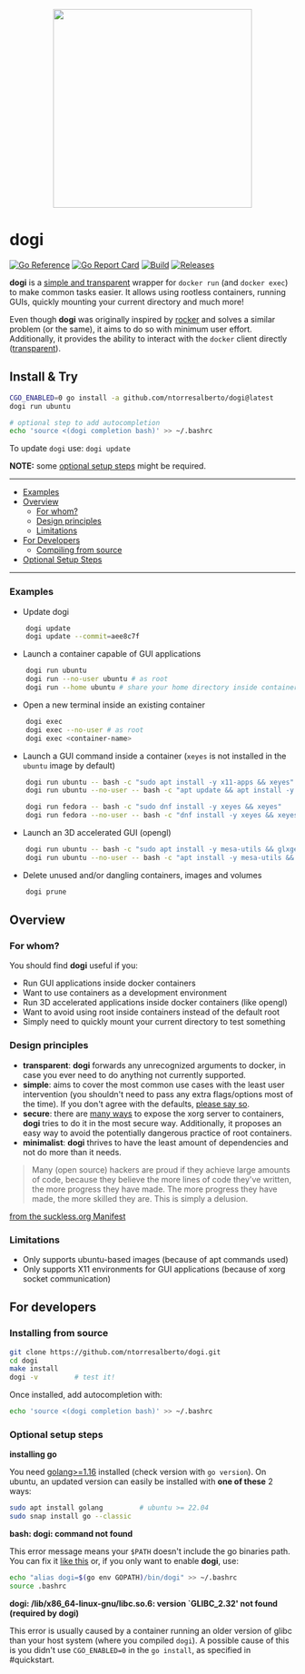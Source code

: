 <p align="center">
<img src=https://user-images.githubusercontent.com/63748204/165713084-59b79373-7c7f-4309-86ce-6991230f8fbb.png width=350/>
</p>

# dogi

[![Go Reference](https://pkg.go.dev/badge/github.com/ntorresalberto/dogi.svg)](https://pkg.go.dev/github.com/ntorresalberto/dogi)
[![Go Report Card](https://goreportcard.com/badge/github.com/ntorresalberto/dogi)](https://goreportcard.com/report/github.com/ntorresalberto/dogi)
[![Build](https://github.com/ntorresalberto/dogi/actions/workflows/quality_build.yml/badge.svg)](https://github.com/ntorresalberto/dogi/actions)
[![Releases](https://github.com/ntorresalberto/dogi/actions/workflows/release.yml/badge.svg)](https://github.com/ntorresalberto/dogi/releases/tag/rolling)

**dogi** is a [simple and transparent](#design-principles) wrapper for `docker run` (and `docker exec`) to make common tasks easier.
It allows using rootless containers, running GUIs, quickly mounting your current directory and much more!

Even though **dogi** was originally inspired by [rocker](https://github.com/osrf/rocker) and solves a similar problem (or the same), it aims to do so with minimum user effort. Additionally, it provides the ability to interact with the `docker` client directly ([transparent](#design-principles)).

## Install & Try

```bash
CGO_ENABLED=0 go install -a github.com/ntorresalberto/dogi@latest
dogi run ubuntu

# optional step to add autocompletion
echo 'source <(dogi completion bash)' >> ~/.bashrc
```

To update `dogi` use: `dogi update`

**NOTE:** some [optional setup steps](#optional-setup-steps) might be required.

---

- [Examples](#examples)
- [Overview](#overview)
  - [For whom?](#for-whom)
  - [Design principles](#design-principles)
  - [Limitations](#limitations)
- [For Developers](#for-developers)
  - [Compiling from source](#compiling-from-source)
- [Optional Setup Steps](#optional-setup-steps)

---

### Examples

- Update dogi

```bash
    dogi update
    dogi update --commit=aee8c7f
```

- Launch a container capable of GUI applications

```bash
    dogi run ubuntu
    dogi run --no-user ubuntu # as root
    dogi run --home ubuntu # share your home directory inside container
```

- Open a new terminal inside an existing container

```bash
    dogi exec
    dogi exec --no-user # as root
    dogi exec <container-name>
```


- Launch a GUI command inside a container
(`xeyes` is not installed in the `ubuntu` image by default)

```bash
    dogi run ubuntu -- bash -c "sudo apt install -y x11-apps && xeyes"
    dogi run ubuntu --no-user -- bash -c "apt update && apt install -y x11-apps && xeyes" # as root

    dogi run fedora -- bash -c "sudo dnf install -y xeyes && xeyes"
    dogi run fedora --no-user -- bash -c "dnf install -y xeyes && xeyes" # as root
```

- Launch an 3D accelerated GUI (opengl)

```bash
    dogi run ubuntu -- bash -c "sudo apt install -y mesa-utils && glxgears"
    dogi run ubuntu --no-user -- bash -c "apt install -y mesa-utils && glxgears" # as root
```

- Delete unused and/or dangling containers, images and volumes

```bash
    dogi prune
```

## Overview
### For whom?

You should find **dogi** useful if you:

- Run GUI applications inside docker containers
- Want to use containers as a development environment
- Run 3D accelerated applications inside docker containers (like opengl)
- Want to avoid using root inside containers instead of the default root
- Simply need to quickly mount your current directory to test something

### Design principles

- **transparent**: **dogi** forwards any unrecognized arguments to docker, in case you ever need to do anything not currently supported.
- **simple**: aims to cover the most common use cases with the least user intervention (you shouldn't need to pass any extra flags/options most of the time). If you don't agree with the defaults, [please say so](https://github.com/ntorresalberto/dogi/issues/new).
- **secure**: there are [many ways](http://wiki.ros.org/docker/Tutorials/GUI) to expose the xorg server to containers, **dogi** tries to do it in the most secure way. Additionally, it proposes an easy way to avoid the potentially dangerous practice of root containers. 
- **minimalist**: **dogi** thrives to have the least amount of dependencies and not do more than it needs.

> Many (open source) hackers are proud if they achieve large amounts of code, because they believe the more lines of code they've written, the more progress they have made. The more progress they have made, the more skilled they are. This is simply a delusion.

[from the suckless.org Manifest](https://suckless.org/philosophy/)

### Limitations

- Only supports ubuntu-based images (because of apt commands used)
- Only supports X11 environments for GUI applications (because of xorg socket communication)

## For developers

### Installing from source

```bash
git clone https://github.com/ntorresalberto/dogi.git
cd dogi
make install
dogi -v         # test it!
```

Once installed, add autocompletion with:
```bash
echo 'source <(dogi completion bash)' >> ~/.bashrc
```

### Optional setup steps

**installing go**

You need [golang>=1.16](https://go.dev/doc/install) installed (check version with `go version`).
On ubuntu, an updated version can easily be installed with **one of these** 2 ways:
```bash
sudo apt install golang         # ubuntu >= 22.04
sudo snap install go --classic
```

**bash: dogi: command not found**

This error message means your `$PATH` doesn't include the go binaries path.
You can fix it [like this](https://stackoverflow.com/questions/42965673/cant-run-go-bin-in-terminal) or, if you only want to enable **dogi**, use:
```bash
echo "alias dogi=$(go env GOPATH)/bin/dogi" >> ~/.bashrc
source .bashrc
```

**dogi: /lib/x86_64-linux-gnu/libc.so.6: version `GLIBC_2.32' not found (required by dogi)**

This error is usually caused by a container running an older version of glibc than your host system (where you compiled `dogi`).
A possible cause of this is you didn't use `CGO_ENABLED=0` in the `go install`, as specified in #quickstart.

